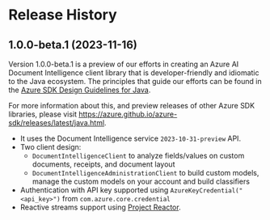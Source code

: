 # Release History

## 1.0.0-beta.1 (2023-11-16)

Version 1.0.0-beta.1 is a preview of our efforts in creating an Azure AI Document Intelligence client library that is developer-friendly
and idiomatic to the Java ecosystem. The principles that guide
our efforts can be found in the [Azure SDK Design Guidelines for Java](https://azure.github.io/azure-sdk/java_introduction.html).

For more information about this, and preview releases of other Azure SDK libraries, please visit
https://azure.github.io/azure-sdk/releases/latest/java.html.

- It uses the Document Intelligence service `2023-10-31-preview` API.
- Two client design:
    - `DocumentIntelligenceClient` to analyze fields/values on custom documents, receipts, and document layout
    - `DocumentIntelligenceAdministrationClient` to build custom models, manage the custom models on your account and build classifiers
- Authentication with API key supported using `AzureKeyCredential("<api_key>")` from `com.azure.core.credential`
- Reactive streams support using [Project Reactor](https://projectreactor.io/).
